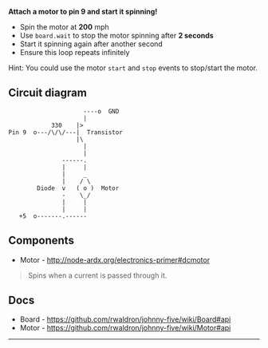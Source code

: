 __Attach a motor to pin 9 and start it spinning!__

* Spin the motor at **200** mph
* Use `board.wait` to stop the motor spinning after **2 seconds**
* Start it spinning again after another second
* Ensure this loop repeats infinitely

Hint: You could use the motor `start` and `stop` events to stop/start the motor.

## Circuit diagram

```
                     ----o  GND
                     |
            330    |>
Pin 9  o---/\/\/---|  Transistor
                   |\
                     |
                     |
               ------.
               |     |
               |     _
               |    / \
        Diode  v   ( o )  Motor
               -    \_/
               |     |
               |     |
   +5  o-------.------
```

## Components

- Motor - http://node-ardx.org/electronics-primer#dcmotor

> Spins when a current is passed through it.

## Docs

- Board - https://github.com/rwaldron/johnny-five/wiki/Board#api
- Motor - https://github.com/rwaldron/johnny-five/wiki/Motor#api

---